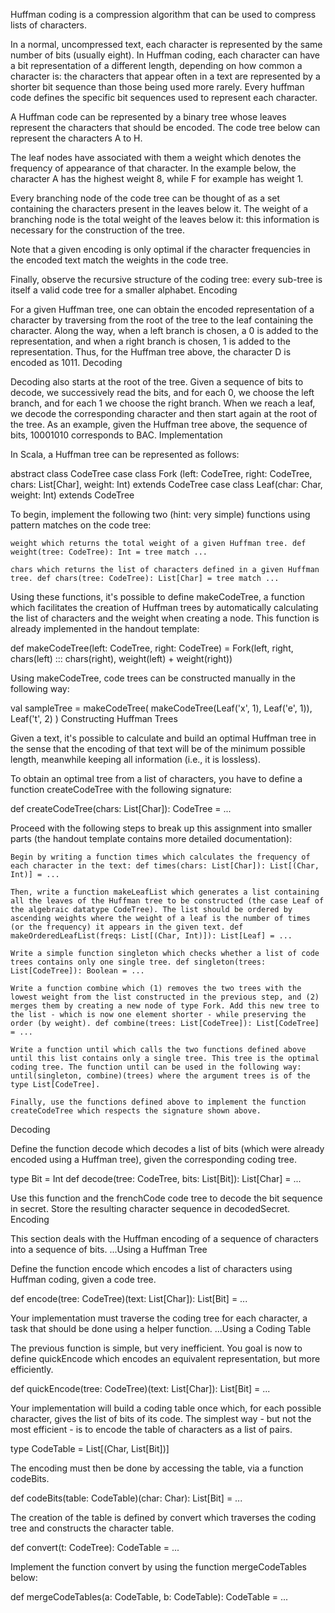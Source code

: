 Huffman coding is a compression algorithm that can be used to compress lists of characters.

In a normal, uncompressed text, each character is represented by the same number of bits (usually eight). In Huffman coding, each character can have a bit representation of a different length, depending on how common a character is: the characters that appear often in a text are represented by a shorter bit sequence than those being used more rarely. Every huffman code defines the specific bit sequences used to represent each character.

A Huffman code can be represented by a binary tree whose leaves represent the characters that should be encoded. The code tree below can represent the characters A to H.

The leaf nodes have associated with them a weight which denotes the frequency of appearance of that character. In the example below, the character A has the highest weight 8, while F for example has weight 1.

Every branching node of the code tree can be thought of as a set containing the characters present in the leaves below it. The weight of a branching node is the total weight of the leaves below it: this information is necessary for the construction of the tree.

Note that a given encoding is only optimal if the character frequencies in the encoded text match the weights in the code tree.

Finally, observe the recursive structure of the coding tree: every sub-tree is itself a valid code tree for a smaller alphabet.
Encoding

For a given Huffman tree, one can obtain the encoded representation of a character by traversing from the root of the tree to the leaf containing the character. Along the way, when a left branch is chosen, a 0 is added to the representation, and when a right branch is chosen, 1 is added to the representation. Thus, for the Huffman tree above, the character D is encoded as 1011.
Decoding

Decoding also starts at the root of the tree. Given a sequence of bits to decode, we successively read the bits, and for each 0, we choose the left branch, and for each 1 we choose the right branch. When we reach a leaf, we decode the corresponding character and then start again at the root of the tree. As an example, given the Huffman tree above, the sequence of bits, 10001010 corresponds to BAC.
Implementation

In Scala, a Huffman tree can be represented as follows:

abstract class CodeTree
case class Fork (left: CodeTree, right: CodeTree, chars: List[Char], weight: Int) extends CodeTree
case class Leaf(char: Char, weight: Int) extends CodeTree

To begin, implement the following two (hint: very simple) functions using pattern matches on the code tree:

    weight which returns the total weight of a given Huffman tree. def weight(tree: CodeTree): Int = tree match ...

    chars which returns the list of characters defined in a given Huffman tree. def chars(tree: CodeTree): List[Char] = tree match ...

Using these functions, it's possible to define makeCodeTree, a function which facilitates the creation of Huffman trees by automatically calculating the list of characters and the weight when creating a node. This function is already implemented in the handout template:

def makeCodeTree(left: CodeTree, right: CodeTree) =
  Fork(left, right, chars(left) ::: chars(right), weight(left) + weight(right))

Using makeCodeTree, code trees can be constructed manually in the following way:

val sampleTree = makeCodeTree(
  makeCodeTree(Leaf('x', 1), Leaf('e', 1)),
  Leaf('t', 2)
)
Constructing Huffman Trees

Given a text, it's possible to calculate and build an optimal Huffman tree in the sense that the encoding of that text will be of the minimum possible length, meanwhile keeping all information (i.e., it is lossless).

To obtain an optimal tree from a list of characters, you have to define a function createCodeTree with the following signature:

def createCodeTree(chars: List[Char]): CodeTree = ...

Proceed with the following steps to break up this assignment into smaller parts (the handout template contains more detailed documentation):

    Begin by writing a function times which calculates the frequency of each character in the text: def times(chars: List[Char]): List[(Char, Int)] = ...

    Then, write a function makeLeafList which generates a list containing all the leaves of the Huffman tree to be constructed (the case Leaf of the algebraic datatype CodeTree). The list should be ordered by ascending weights where the weight of a leaf is the number of times (or the frequency) it appears in the given text. def makeOrderedLeafList(freqs: List[(Char, Int)]): List[Leaf] = ...

    Write a simple function singleton which checks whether a list of code trees contains only one single tree. def singleton(trees: List[CodeTree]): Boolean = ...

    Write a function combine which (1) removes the two trees with the lowest weight from the list constructed in the previous step, and (2) merges them by creating a new node of type Fork. Add this new tree to the list - which is now one element shorter - while preserving the order (by weight). def combine(trees: List[CodeTree]): List[CodeTree] = ...

    Write a function until which calls the two functions defined above until this list contains only a single tree. This tree is the optimal coding tree. The function until can be used in the following way: until(singleton, combine)(trees) where the argument trees is of the type List[CodeTree].

    Finally, use the functions defined above to implement the function createCodeTree which respects the signature shown above.

Decoding

Define the function decode which decodes a list of bits (which were already encoded using a Huffman tree), given the corresponding coding tree.

type Bit = Int
def decode(tree: CodeTree, bits: List[Bit]): List[Char] = ...

Use this function and the frenchCode code tree to decode the bit sequence in secret. Store the resulting character sequence in decodedSecret.
Encoding

This section deals with the Huffman encoding of a sequence of characters into a sequence of bits.
...Using a Huffman Tree

Define the function encode which encodes a list of characters using Huffman coding, given a code tree.

def encode(tree: CodeTree)(text: List[Char]): List[Bit] = ...

Your implementation must traverse the coding tree for each character, a task that should be done using a helper function.
...Using a Coding Table

The previous function is simple, but very inefficient. You goal is now to define quickEncode which encodes an equivalent representation, but more efficiently.

def quickEncode(tree: CodeTree)(text: List[Char]): List[Bit] = ...

Your implementation will build a coding table once which, for each possible character, gives the list of bits of its code. The simplest way - but not the most efficient - is to encode the table of characters as a list of pairs.

type CodeTable = List[(Char, List[Bit])]

The encoding must then be done by accessing the table, via a function codeBits.

def codeBits(table: CodeTable)(char: Char): List[Bit] = ...

The creation of the table is defined by convert which traverses the coding tree and constructs the character table.

def convert(t: CodeTree): CodeTable = ...

Implement the function convert by using the function mergeCodeTables below:

def mergeCodeTables(a: CodeTable, b: CodeTable): CodeTable = ...
